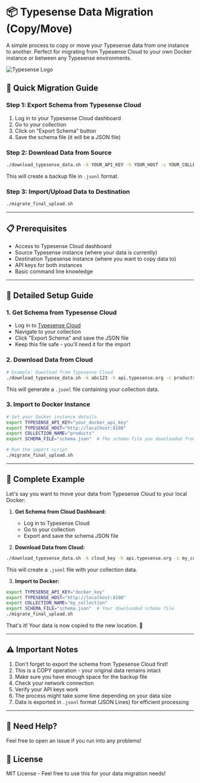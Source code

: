 # 📦 Typesense Data Migration (Copy/Move)

A simple process to copy or move your Typesense data from one instance to another. Perfect for migrating from Typesense Cloud to your own Docker instance or between any Typesense environments.

![Typesense Logo](https://typesense.org/assets/images/typesense-logo.svg)

## 🚀 Quick Migration Guide

### Step 1: Export Schema from Typesense Cloud
1. Log in to your Typesense Cloud dashboard
2. Go to your collection
3. Click on "Export Schema" button
4. Save the schema file (it will be a JSON file)

### Step 2: Download Data from Source
```bash
./download_typesense_data.sh -k YOUR_API_KEY -h YOUR_HOST -c YOUR_COLLECTION
```
This will create a backup file in `.jsonl` format.

### Step 3: Import/Upload Data to Destination
```bash
./migrate_final_upload.sh
```

---

## 📋 Prerequisites

- Access to Typesense Cloud dashboard
- Source Typesense instance (where your data is currently)
- Destination Typesense instance (where you want to copy data to)
- API keys for both instances
- Basic command line knowledge

---

## 🔧 Detailed Setup Guide

### 1. Get Schema from Typesense Cloud
- Log in to [Typesense Cloud](https://cloud.typesense.org)
- Navigate to your collection
- Click "Export Schema" and save the JSON file
- Keep this file safe - you'll need it for the import

### 2. Download Data from Cloud
```bash
# Example: Download from Typesense Cloud
./download_typesense_data.sh -k abc123 -h api.typesense.org -c products
```
This will generate a `.jsonl` file containing your collection data.

### 3. Import to Docker Instance
```bash
# Set your Docker instance details
export TYPESENSE_API_KEY="your_docker_api_key"
export TYPESENSE_HOST="http://localhost:8108"
export COLLECTION_NAME="products"
export SCHEMA_FILE="schema.json"  # The schema file you downloaded from Typesense Cloud

# Run the import script
./migrate_final_upload.sh
```

---

## 📝 Complete Example

Let's say you want to move your data from Typesense Cloud to your local Docker:

1. **Get Schema from Cloud Dashboard:**
   - Log in to Typesense Cloud
   - Go to your collection
   - Export and save the schema JSON file

2. **Download Data from Cloud:**
```bash
./download_typesense_data.sh -k cloud_key -h api.typesense.org -c my_collection
```
This will create a `.jsonl` file with your collection data.

3. **Import to Docker:**
```bash
export TYPESENSE_API_KEY="docker_key"
export TYPESENSE_HOST="http://localhost:8108"
export COLLECTION_NAME="my_collection"
export SCHEMA_FILE="schema.json"  # Your downloaded schema file
./migrate_final_upload.sh
```

That's it! Your data is now copied to the new location. 🎉

---

## ⚠️ Important Notes

1. Don't forget to export the schema from Typesense Cloud first!
2. This is a COPY operation - your original data remains intact
3. Make sure you have enough space for the backup file
4. Check your network connection
5. Verify your API keys work
6. The process might take some time depending on your data size
7. Data is exported in `.jsonl` format (JSON Lines) for efficient processing

---

## 🤝 Need Help?

Feel free to open an issue if you run into any problems!

## 📄 License

MIT License - Feel free to use this for your data migration needs! 